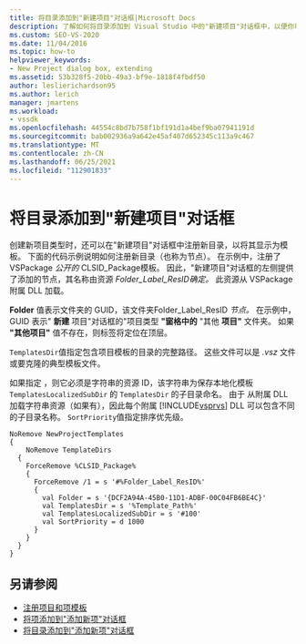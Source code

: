 ```yaml
---
title: 将目录添加到"新建项目"对话框|Microsoft Docs
description: 了解如何将目录添加到 Visual Studio 中的"新建项目"对话框中，以便你可以创建新项目类型并显示它们以用作模板。
ms.custom: SEO-VS-2020
ms.date: 11/04/2016
ms.topic: how-to
helpviewer_keywords:
- New Project dialog box, extending
ms.assetid: 53b328f5-20bb-49a3-bf9e-1818f4fbdf50
author: leslierichardson95
ms.author: lerich
manager: jmartens
ms.workload:
- vssdk
ms.openlocfilehash: 44554c8bd7b758f1bf191d1a4bef9ba07941191d
ms.sourcegitcommit: bab002936a9a642e45af407d652345c113a9c467
ms.translationtype: MT
ms.contentlocale: zh-CN
ms.lasthandoff: 06/25/2021
ms.locfileid: "112901833"
---
```

# <a name="add-directories-to-the-new-project-dialog-box"></a>将目录添加到"新建项目"对话框
创建新项目类型时，还可以在"新建项目"对话框中注册新目录，以将其显示为模板。 下面的代码示例说明如何注册新目录（也称为节点）。 在示例中，注册了 VSPackage *公开的* CLSID_Package模板。 因此，"新建项目"对话框的左侧提供了添加的节点，其名称由资源 *Folder_Label_ResID确定。* 此资源从 VSPackage 附属 DLL 加载。

 **Folder** 值表示文件夹的 GUID，该文件夹Folder_Label_ResID *节点。* 在示例中，GUID 表示" **新建** 项目"对话框的"项目类型 **"窗格中的** "其他 **项目"** 文件夹。 如果 **"其他项目"** 值不存在，则标签将定位在顶层。

 `TemplatesDir`值指定包含项目模板的目录的完整路径。 这些文件可以是 *.vsz* 文件或要克隆的典型模板文件。

 如果指定 ，则它必须是字符串的资源 ID，该字符串为保存本地化模板 `TemplatesLocalizedSubDir` 的 `TemplatesDir` 的子目录命名。 由于 从附属 DLL 加载字符串资源（如果有），因此每个附属 [!INCLUDE[vsprvs](../../code-quality/includes/vsprvs_md.md)] DLL 可以包含不同的子目录名称。 `SortPriority`值指定排序优先级。

```
NoRemove NewProjectTemplates
{
    NoRemove TemplateDirs
  {
    ForceRemove %CLSID_Package%
    {
      ForceRemove /1 = s '#%Folder_Label_ResID%'
      {
        val Folder = s '{DCF2A94A-45B0-11D1-ADBF-00C04FB6BE4C}'
        val TemplatesDir = s '%Template_Path%'
        val TemplatesLocalizedSubDir = s '#100'
        val SortPriority = d 1000
      }
    }
  }
}
```

## <a name="see-also"></a>另请参阅
- [注册项目和项模板](../../extensibility/internals/registering-project-and-item-templates.md)
- [将项添加到"添加新项"对话框](../../extensibility/internals/adding-items-to-the-add-new-item-dialog-boxes.md)
- [将目录添加到"添加新项"对话框](../../extensibility/internals/adding-directories-to-the-add-new-item-dialog-box.md)
